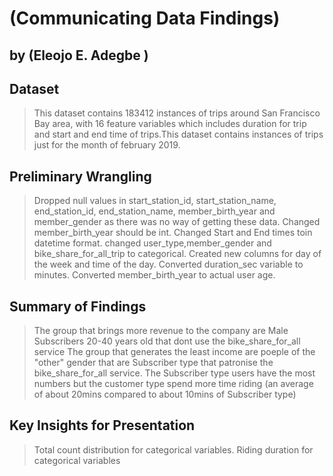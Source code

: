 # (Communicating Data Findings)
## by (Eleojo E. Adegbe )


## Dataset

> This dataset contains 183412 instances of trips around San Francisco Bay area, with 16 feature variables which includes duration for trip and start and end time of trips.This dataset contains instances of trips just for the month of february 2019.


## Preliminary Wrangling
> Dropped null values in start_station_id, start_station_name, end_station_id, end_station_name, member_birth_year and member_gender as there was no way of getting these data.
> Changed member_birth_year should be int.
> Changed Start and End times toin datetime format.
> changed user_type,member_gender and  bike_share_for_all_trip to categorical.
> Created new columns for day of the week and time of the day.
> Converted duration_sec variable to minutes.
> Converted member_birth_year to actual user age.

## Summary of Findings

> The group that brings more revenue to the company are Male Subscribers 20-40 years old that dont use the bike_share_for_all service
> The group that generates the least income are poeple of the "other" gender that are Subscriber type that patronise the bike_share_for_all service.
> The Subscriber type users have the most numbers but the customer type spend more time riding (an average of about 20mins compared to about 10mins of Subscriber type)

## Key Insights for Presentation

> Total count distribution for categorical variables.
> Riding duration for categorical variables

